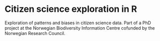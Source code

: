 # Citizen science exploration in R

Exploration of patterns and biases in citizen science data.
Part of a PhD project at the Norwegian Biodiversity Information Centre cofunded by the Norwegian Research Council.
